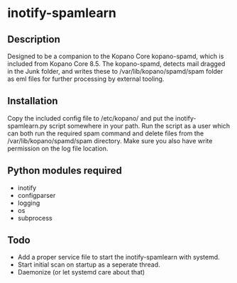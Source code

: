 # inotify-spamlearn

## Description
Designed to be a companion to the Kopano Core kopano-spamd, which is included from Kopano Core 8.5.
The kopano-spamd, detects mail dragged in the Junk folder, and writes these to /var/lib/kopano/spamd/spam folder as eml files for further processing by external tooling.

## Installation
Copy the included config file to /etc/kopano/ and put the inotify-spamlearn.py script somewhere in your path.
Run the script as a user which can both run the required spam command and delete files from the /var/lib/kopano/spamd/spam directory.
Make sure you also have write permission on the log file location.

## Python modules required
- inotify
- configparser
- logging
- os
- subprocess


## Todo
- Add a proper service file to start the inotify-spamlearn with systemd. 
- Start initial scan on startup as a seperate thread.
- Daemonize (or let systemd care about that)



 
